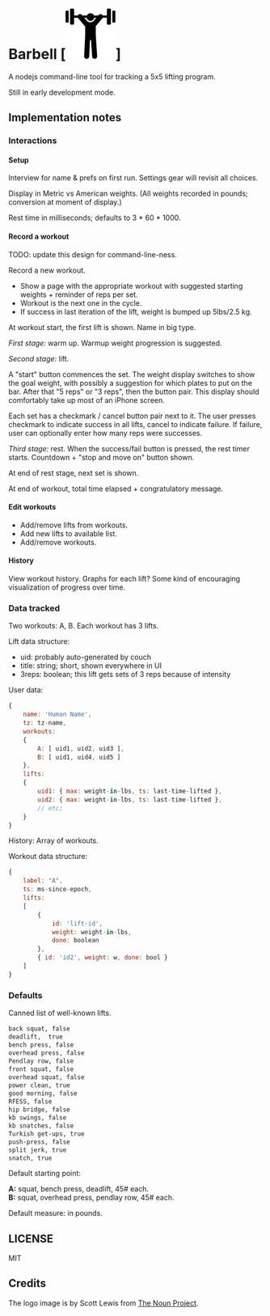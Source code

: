 #  Barbell [![barbell](img/barbell_logo.png)]

A nodejs command-line tool for tracking a 5x5 lifting program.

Still in early development mode. 

## Implementation notes

### Interactions

#### Setup

Interview for name & prefs on first run. Settings gear will revisit all choices.

Display in Metric vs American weights. (All weights recorded in pounds; conversion at moment of display.)

Rest time in milliseconds; defaults to 3 * 60 * 1000.

#### Record a workout

TODO: update this design for command-line-ness.

Record a new workout. 

- Show a page with the appropriate workout with suggested starting weights + reminder of reps per set.
- Workout is the next one in the cycle.
- If success in last iteration of the lift, weight is bumped up 5lbs/2.5 kg.

At workout start, the first lift is shown. Name in big type.

*First stage:* warm up. Warmup weight progression is suggested.  

*Second stage:* lift.

A "start" button commences the set. The weight display switches to show the goal weight, with possibly a suggestion for which plates to put on the bar. After that "5 reps" or "3 reps", then the button pair. This display should comfortably take up most of an iPhone screen.

Each set has a checkmark / cancel button pair next to it. The user presses checkmark to indicate success in all lifts, cancel to indicate failure. If failure, user can optionally enter how many reps were successes.

*Third stage:* rest.  When the success/fail button is pressed, the rest timer starts. Countdown + "stop and move on" button shown.

At end of rest stage, next set is shown.

At end of workout, total time elapsed + congratulatory message.

#### Edit workouts

- Add/remove lifts from workouts.  
- Add new lifts to available list.  
- Add/remove workouts.   

#### History

View workout history. Graphs for each lift? Some kind of encouraging visualization of progress over time.

### Data tracked

Two workouts: A, B. Each workout has 3 lifts.

Lift data structure: 

- uid: probably auto-generated by couch
- title: string; short, shown everywhere in UI
- 3reps: boolean; this lift gets sets of 3 reps because of intensity

User data:

```javascript
{
    name: 'Human Name',
    tz: tz-name,
    workouts:
    {
        A: [ uid1, uid2, uid3 ],
        B: [ uid1, uid4, uid5 ]
    },
    lifts:
    {
        uid1: { max: weight-in-lbs, ts: last-time-lifted },
        uid2: { max: weight-in-lbs, ts: last-time-lifted },
        // etc;
    }
}
```

History: Array of workouts.

Workout data structure:

```javascript
{
    label: "A",
    ts: ms-since-epoch,
    lifts:
    [
        { 
            id: 'lift-id',
            weight: weight-in-lbs,
            done: boolean
        },
        { id: 'id2', weight: w, done: bool }
    ]
}
```

### Defaults

Canned list of well-known lifts.

    back squat, false  
    deadlift,  true  
    bench press, false  
    overhead press, false  
    Pendlay row, false  
    front squat, false  
    overhead squat, false  
    power clean, true  
    good morning, false  
    RFESS, false  
    hip bridge, false  
    kb swings, false 
    kb snatches, false 
    Turkish get-ups, true  
    push-press, false  
    split jerk, true  
    snatch, true  

Default starting point:

__A:__ squat, bench press, deadlift, 45# each.  
__B:__ squat, overhead press, pendlay row, 45# each.   

Default measure: in pounds.


## LICENSE

MIT

## Credits

The logo image is by Scott Lewis from [The Noun Project](http://thenounproject.com/noun/weight-lifting/#icon-No883).


